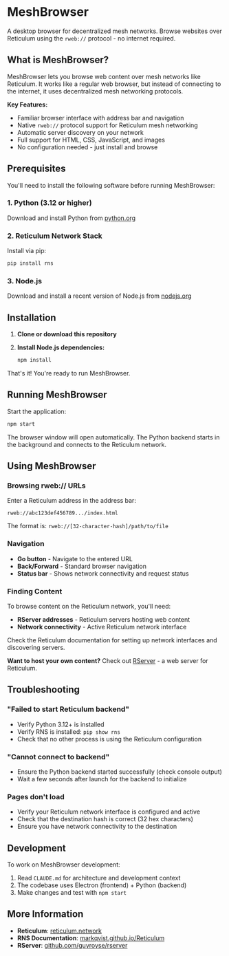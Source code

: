 # MeshBrowser

A desktop browser for decentralized mesh networks. Browse websites over Reticulum using the `rweb://` protocol - no internet required.

## What is MeshBrowser?

MeshBrowser lets you browse web content over mesh networks like Reticulum. It works like a regular web browser, but instead of connecting to the internet, it uses decentralized mesh networking protocols.

**Key Features:**
- Familiar browser interface with address bar and navigation
- Native `rweb://` protocol support for Reticulum mesh networking
- Automatic server discovery on your network
- Full support for HTML, CSS, JavaScript, and images
- No configuration needed - just install and browse

## Prerequisites

You'll need to install the following software before running MeshBrowser:

### 1. Python (3.12 or higher)

Download and install Python from [python.org](https://www.python.org/downloads/)

### 2. Reticulum Network Stack

Install via pip:
```bash
pip install rns
```

### 3. Node.js

Download and install a recent version of Node.js from [nodejs.org](https://nodejs.org/)

## Installation

1. **Clone or download this repository**

2. **Install Node.js dependencies:**
   ```bash
   npm install
   ```

That's it! You're ready to run MeshBrowser.

## Running MeshBrowser

Start the application:
```bash
npm start
```

The browser window will open automatically. The Python backend starts in the background and connects to the Reticulum network.

## Using MeshBrowser

### Browsing rweb:// URLs

Enter a Reticulum address in the address bar:
```
rweb://abc123def456789.../index.html
```

The format is: `rweb://[32-character-hash]/path/to/file`

### Navigation

- **Go button** - Navigate to the entered URL
- **Back/Forward** - Standard browser navigation
- **Status bar** - Shows network connectivity and request status

### Finding Content

To browse content on the Reticulum network, you'll need:
- **RServer addresses** - Reticulum servers hosting web content
- **Network connectivity** - Active Reticulum network interface

Check the Reticulum documentation for setting up network interfaces and discovering servers.

**Want to host your own content?** Check out [RServer](https://github.com/guyroyse/rserver) - a web server for Reticulum.

## Troubleshooting

### "Failed to start Reticulum backend"

- Verify Python 3.12+ is installed
- Verify RNS is installed: `pip show rns`
- Check that no other process is using the Reticulum configuration

### "Cannot connect to backend"

- Ensure the Python backend started successfully (check console output)
- Wait a few seconds after launch for the backend to initialize

### Pages don't load

- Verify your Reticulum network interface is configured and active
- Check that the destination hash is correct (32 hex characters)
- Ensure you have network connectivity to the destination

## Development

To work on MeshBrowser development:

1. Read `CLAUDE.md` for architecture and development context
2. The codebase uses Electron (frontend) + Python (backend)
3. Make changes and test with `npm start`

## More Information

- **Reticulum**: [reticulum.network](https://reticulum.network)
- **RNS Documentation**: [markqvist.github.io/Reticulum](https://markqvist.github.io/Reticulum/manual/)
- **RServer**: [github.com/guyroyse/rserver](https://github.com/guyroyse/rserver)
